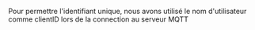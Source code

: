 Pour permettre l'identifiant unique, nous avons utilisé le nom d'utilisateur comme clientID lors de la connection au serveur MQTT